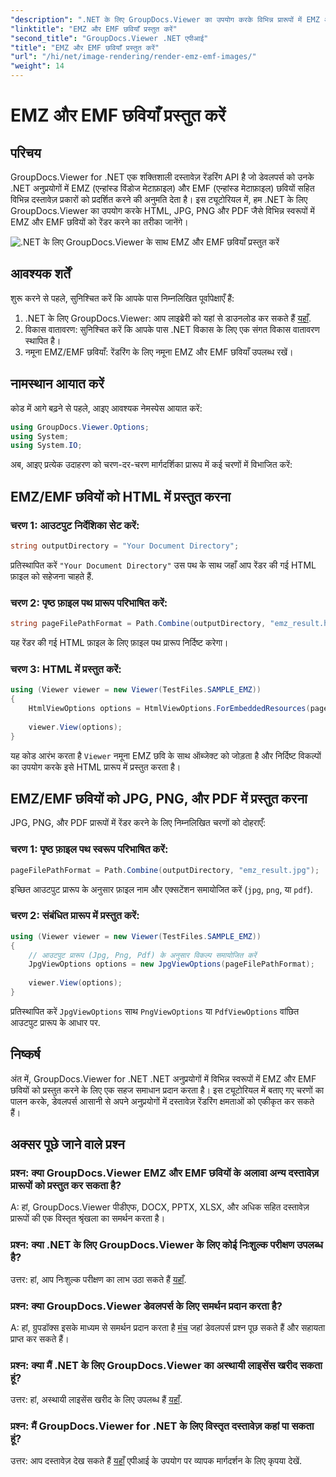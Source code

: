 ```yaml
---
"description": ".NET के लिए GroupDocs.Viewer का उपयोग करके विभिन्न प्रारूपों में EMZ और EMF छवियों को प्रस्तुत करना सीखें। डेवलपर्स के लिए आसान-से-अनुसरण ट्यूटोरियल।"
"linktitle": "EMZ और EMF छवियाँ प्रस्तुत करें"
"second_title": "GroupDocs.Viewer .NET एपीआई"
"title": "EMZ और EMF छवियाँ प्रस्तुत करें"
"url": "/hi/net/image-rendering/render-emz-emf-images/"
"weight": 14
---
```


# EMZ और EMF छवियाँ प्रस्तुत करें

## परिचय

GroupDocs.Viewer for .NET एक शक्तिशाली दस्तावेज़ रेंडरिंग API है जो डेवलपर्स को उनके .NET अनुप्रयोगों में EMZ (एन्हांस्ड विंडोज मेटाफ़ाइल) और EMF (एन्हांस्ड मेटाफ़ाइल) छवियों सहित विभिन्न दस्तावेज़ प्रकारों को प्रदर्शित करने की अनुमति देता है। इस ट्यूटोरियल में, हम .NET के लिए GroupDocs.Viewer का उपयोग करके HTML, JPG, PNG और PDF जैसे विभिन्न स्वरूपों में EMZ और EMF छवियों को रेंडर करने का तरीका जानेंगे।

![.NET के लिए GroupDocs.Viewer के साथ EMZ और EMF छवियाँ प्रस्तुत करें](/viewer/image-rendering/render-emz-and-emf-images.png)

## आवश्यक शर्तें

शुरू करने से पहले, सुनिश्चित करें कि आपके पास निम्नलिखित पूर्वापेक्षाएँ हैं:

1. .NET के लिए GroupDocs.Viewer: आप लाइब्रेरी को यहां से डाउनलोड कर सकते हैं [यहाँ](https://releases.groupdocs.com/viewer/net/).
2. विकास वातावरण: सुनिश्चित करें कि आपके पास .NET विकास के लिए एक संगत विकास वातावरण स्थापित है।
3. नमूना EMZ/EMF छवियाँ: रेंडरिंग के लिए नमूना EMZ और EMF छवियाँ उपलब्ध रखें।

## नामस्थान आयात करें

कोड में आगे बढ़ने से पहले, आइए आवश्यक नेमस्पेस आयात करें:

```csharp
using GroupDocs.Viewer.Options;
using System;
using System.IO;
```

अब, आइए प्रत्येक उदाहरण को चरण-दर-चरण मार्गदर्शिका प्रारूप में कई चरणों में विभाजित करें:

## EMZ/EMF छवियों को HTML में प्रस्तुत करना

### चरण 1: आउटपुट निर्देशिका सेट करें:
```csharp
string outputDirectory = "Your Document Directory";
```
प्रतिस्थापित करें `"Your Document Directory"` उस पथ के साथ जहाँ आप रेंडर की गई HTML फ़ाइल को सहेजना चाहते हैं.

### चरण 2: पृष्ठ फ़ाइल पथ प्रारूप परिभाषित करें:
```csharp
string pageFilePathFormat = Path.Combine(outputDirectory, "emz_result.html");
```
यह रेंडर की गई HTML फ़ाइल के लिए फ़ाइल पथ प्रारूप निर्दिष्ट करेगा।

### चरण 3: HTML में प्रस्तुत करें:
```csharp
using (Viewer viewer = new Viewer(TestFiles.SAMPLE_EMZ))
{
    HtmlViewOptions options = HtmlViewOptions.ForEmbeddedResources(pageFilePathFormat);
    
    viewer.View(options);
}
```
यह कोड आरंभ करता है `Viewer` नमूना EMZ छवि के साथ ऑब्जेक्ट को जोड़ता है और निर्दिष्ट विकल्पों का उपयोग करके इसे HTML प्रारूप में प्रस्तुत करता है।

## EMZ/EMF छवियों को JPG, PNG, और PDF में प्रस्तुत करना

JPG, PNG, और PDF प्रारूपों में रेंडर करने के लिए निम्नलिखित चरणों को दोहराएँ:

### चरण 1: पृष्ठ फ़ाइल पथ स्वरूप परिभाषित करें:
```csharp
pageFilePathFormat = Path.Combine(outputDirectory, "emz_result.jpg");
```
इच्छित आउटपुट प्रारूप के अनुसार फ़ाइल नाम और एक्सटेंशन समायोजित करें (`jpg`, `png`, या `pdf`).

### चरण 2: संबंधित प्रारूप में प्रस्तुत करें:
```csharp
using (Viewer viewer = new Viewer(TestFiles.SAMPLE_EMZ))
{
    // आउटपुट प्रारूप (Jpg, Png, Pdf) के अनुसार विकल्प समायोजित करें
    JpgViewOptions options = new JpgViewOptions(pageFilePathFormat);
    
    viewer.View(options);
}
```
प्रतिस्थापित करें `JpgViewOptions` साथ `PngViewOptions` या `PdfViewOptions` वांछित आउटपुट प्रारूप के आधार पर.

## निष्कर्ष

अंत में, GroupDocs.Viewer for .NET .NET अनुप्रयोगों में विभिन्न स्वरूपों में EMZ और EMF छवियों को प्रस्तुत करने के लिए एक सहज समाधान प्रदान करता है। इस ट्यूटोरियल में बताए गए चरणों का पालन करके, डेवलपर्स आसानी से अपने अनुप्रयोगों में दस्तावेज़ रेंडरिंग क्षमताओं को एकीकृत कर सकते हैं।

## अक्सर पूछे जाने वाले प्रश्न

### प्रश्न: क्या GroupDocs.Viewer EMZ और EMF छवियों के अलावा अन्य दस्तावेज़ प्रारूपों को प्रस्तुत कर सकता है?
A: हां, GroupDocs.Viewer पीडीएफ, DOCX, PPTX, XLSX, और अधिक सहित दस्तावेज़ प्रारूपों की एक विस्तृत श्रृंखला का समर्थन करता है।

### प्रश्न: क्या .NET के लिए GroupDocs.Viewer के लिए कोई निःशुल्क परीक्षण उपलब्ध है?
उत्तर: हां, आप निःशुल्क परीक्षण का लाभ उठा सकते हैं [यहाँ](https://releases.groupdocs.com/).

### प्रश्न: क्या GroupDocs.Viewer डेवलपर्स के लिए समर्थन प्रदान करता है?
A: हां, ग्रुपडॉक्स इसके माध्यम से समर्थन प्रदान करता है [मंच](https://forum.groupdocs.com/c/viewer/9) जहां डेवलपर्स प्रश्न पूछ सकते हैं और सहायता प्राप्त कर सकते हैं।

### प्रश्न: क्या मैं .NET के लिए GroupDocs.Viewer का अस्थायी लाइसेंस खरीद सकता हूं?
उत्तर: हां, अस्थायी लाइसेंस खरीद के लिए उपलब्ध हैं [यहाँ](https://purchase.groupdocs.com/temporary-license/).

### प्रश्न: मैं GroupDocs.Viewer for .NET के लिए विस्तृत दस्तावेज़ कहां पा सकता हूं?
उत्तर: आप दस्तावेज़ देख सकते हैं [यहाँ](https://tutorials.groupdocs.com/viewer/net/) एपीआई के उपयोग पर व्यापक मार्गदर्शन के लिए कृपया देखें.